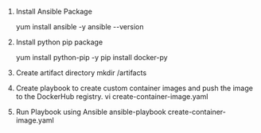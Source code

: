 1. Install Ansible Package

    yum install ansible -y 
    ansible --version

2. Install python pip package

    yum install python-pip -y 
    pip install docker-py  

3. Create artifact directory
    mkdir /artifacts

4. Create playbook to create custom container images and push the image to the DockerHub registry.
    vi create-container-image.yaml

5. Run Playbook using Ansible
    ansible-playbook create-container-image.yaml